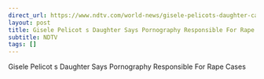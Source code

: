 ```yaml
---
direct_url: https://www.ndtv.com/world-news/gisele-pelicots-daughter-caroline-darian-says-pornography-responsible-for-rape-cases-8545145#publisher=newsstand
layout: post
title: Gisele Pelicot s Daughter Says Pornography Responsible For Rape Cases
subtitle: NDTV
tags: []
---
```


Gisele Pelicot s Daughter Says Pornography Responsible For Rape Cases
